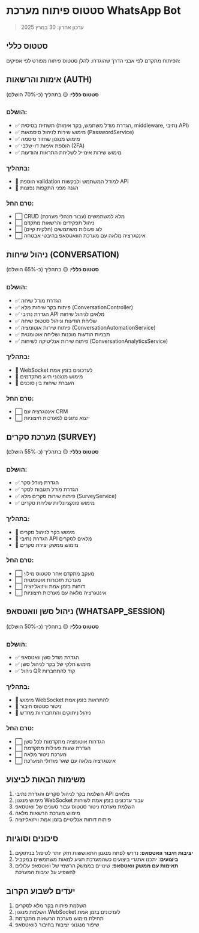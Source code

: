 # סטטוס פיתוח מערכת WhatsApp Bot

> עדכון אחרון: 30 במרץ 2025

## סטטוס כללי

הפיתוח מתקדם לפי אבני הדרך שהוגדרו. להלן סטטוס פיתוח מפורט לפי אפיקים:

## אימות והרשאות (AUTH)

**סטטוס כללי**: 🟡 בתהליך (כ-70% הושלם)

### הושלם:
- ✅ תשתית בסיסית (הגדרת מודל משתמש, בקר אימות, middleware, נתיבי API)
- ✅ מימוש שירות לניהול סיסמאות (PasswordService)
- ✅ מימוש מנגנון שחזור סיסמה
- ✅ הוספת אימות דו-שלבי (2FA)
- ✅ מימוש שירות אימייל לשליחת התראות והודעות

### בתהליך:
- 🔄 הוספת validation למודל המשתמש ולבקשות API
- 🔄 הגנה מפני התקפות נפוצות

### טרם החל:
- ⬜ CRUD מלא למשתמשים (עבור מנהלי מערכת)
- ⬜ ניהול תפקידים והרשאות מתקדם
- ⬜ לוג פעולות משתמשים (חלקית קיים)
- ⬜ אינטגרציה מלאה עם מערכת הוואטסאפ בהיבטי אבטחה

## ניהול שיחות (CONVERSATION)

**סטטוס כללי**: 🟡 בתהליך (כ-65% הושלם)

### הושלם:
- ✅ הגדרת מודל שיחה
- ✅ פיתוח בקר שיחות מלא (ConversationController)
- ✅ הגדרת נתיבי API מלאים לניהול שיחות
- ✅ שליחת הודעות וניהול סטטוס שיחה
- ✅ פיתוח שירות אוטומציה (ConversationAutomationService)
- ✅ תבניות הודעות מוכנות ושליחה אוטומטית
- ✅ פיתוח שירות אנליטיקה לשיחות (ConversationAnalyticsService)

### בתהליך:
- 🔄 WebSocket לעדכונים בזמן אמת
- 🔄 מימוש מנגנוני תיוג מתקדמים
- 🔄 העברת שיחות בין סוכנים

### טרם החל:
- ⬜ אינטגרציה עם CRM
- ⬜ ייצוא נתונים למערכות חיצוניות

## מערכת סקרים (SURVEY)

**סטטוס כללי**: 🟡 בתהליך (כ-55% הושלם)

### הושלם:
- ✅ הגדרת מודל סקר
- ✅ הגדרת מודל תגובות לסקר
- ✅ פיתוח שירות סקרים מלא (SurveyService)
- ✅ מימוש פונקציונליות שליחת סקרים

### בתהליך:
- 🔄 מימוש בקר לניהול סקרים
- 🔄 הגדרת נתיבי API מלאים לסקרים
- 🔄 מימוש ממשק יצירת סקרים

### טרם החל:
- ⬜ מעקב מתקדם אחר סטטוס מילוי
- ⬜ מערכת תזכורות אוטומטית
- ⬜ דוחות בזמן אמת וויזואליזציה
- ⬜ אינטגרציה מלאה עם מערכות חיצוניות

## ניהול סשן וואטסאפ (WHATSAPP_SESSION)

**סטטוס כללי**: 🟡 בתהליך (כ-50% הושלם)

### הושלם:
- ✅ הגדרת מודל סשן וואטסאפ
- ✅ מימוש חלקי של בקר לניהול סשן
- ✅ ניהול QR קוד להתחברות

### בתהליך:
- 🔄 מימוש WebSocket להתראות בזמן אמת
- 🔄 ניטור סטטוס חיבור
- 🔄 ניהול ניתוקים והתחברויות מחדש

### טרם החל:
- ⬜ הגדרות אוטומציה מתקדמות לכל סשן
- ⬜ הגדרת שעות פעילות מתקדמת
- ⬜ מערכת ניטור מלאה
- ⬜ אינטגרציה מלאה עם שאר מודולי המערכת

## משימות הבאות לביצוע

1. השלמת בקר לניהול סקרים והגדרת נתיבי API מלאים
2. מימוש מנגנון WebSocket עבור עדכונים בזמן אמת לשיחות
3. השלמת מערכת ניטור סטטוס עבור סשנים של וואטסאפ
4. מימוש מערכת הרשאות מלאה
5. פיתוח דוחות אנליטיים בזמן אמת וויזואליזציה

## סיכונים וסוגיות

1. **יציבות חיבור וואטסאפ**: נדרש לפתח מנגנון התאוששות חזק יותר לטיפול בניתוקים
2. **ביצועים**: יתכנו אתגרי ביצועים כשהמערכת תגיע למאות משתמשים במקביל
3. **תאימות עם ממשק וואטסאפ**: שינויים בממשק הרשמי של וואטסאפ עלולים להשפיע על יציבות המערכת

## יעדים לשבוע הקרוב

1. השלמת פיתוח בקר מלא לסקרים
2. השלמת מנגנון WebSocket לעדכונים בזמן אמת
3. תחילת מימוש מערכת הרשאות מתקדמת
4. שיפור מנגנוני יציבות בחיבור לוואטסאפ 
